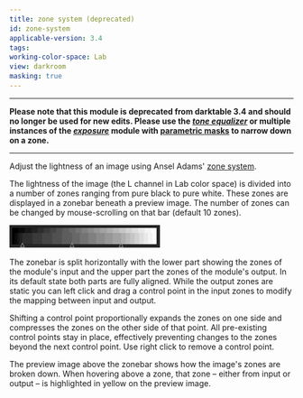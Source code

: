 ```yaml
---
title: zone system (deprecated)
id: zone-system
applicable-version: 3.4
tags: 
working-color-space: Lab 
view: darkroom
masking: true
---
```


---

**Please note that this module is deprecated from darktable 3.4 and should no longer be used for new edits. Please use the [_tone equalizer_](./tone-equalizer.md) or multiple instances of the [_exposure_](./exposure.md) module with [parametric masks](../../darkroom/masking-and-blending/masks/parametric.md) to narrow down on a zone.**

---

Adjust the lightness of an image using Ansel Adams' [zone system](https://en.wikipedia.org/wiki/Zone_System).

The lightness of the image (the L channel in Lab color space) is divided into a number of zones ranging from pure black to pure white. These zones are displayed in a zonebar beneath a preview image. The number of zones can be changed by mouse-scrolling on that bar (default 10 zones).

![zone-system](./zone-system/zone-system.png#w33)

The zonebar is split horizontally with the lower part showing the zones of the module's input and the upper part the zones of the module's output. In its default state both parts are fully aligned. While the output zones are static you can left click and drag a control point in the input zones to modify the mapping between input and output. 

Shifting a control point proportionally expands the zones on one side and compresses the zones on the other side of that point. All pre-existing control points stay in place, effectively preventing changes to the zones beyond the next control point. Use right click to remove a control point. 

The preview image above the zonebar shows how the image's zones are broken down. When hovering above a zone, that zone – either from input or output – is highlighted in yellow on the preview image.
